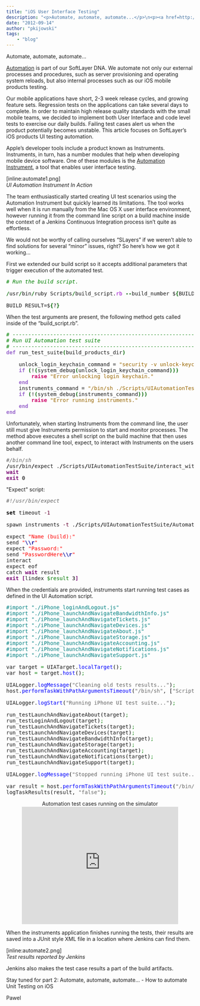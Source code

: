 ```yaml
---
title: "iOS User Interface Testing"
description: "<p>Automate, automate, automate...</p>\n<p><a href=http://blog.softlayer.com/2012/what-does-automation-look-like/>Auto"
date: "2012-09-14"
author: "pkijowski"
tags:
    - "blog"
---
```


<p>Automate, automate, automate...</p>
<p><a href="http://blog.softlayer.com/2012/what-does-automation-look-like/">Automation</a> is part of our SoftLayer DNA. We automate not only our external processes and procedures, such as server provisioning and operating system reloads, but also internal processes such as our iOS mobile products testing.</p>
<p>Our mobile applications have short, 2-3 week release cycles, and growing feature sets. Regression tests on the applications can take several days to complete. In order to maintain high release quality standards with the small mobile teams, we decided to implement both User Interface and code level tests to exercise our daily builds.  Failing test cases alert us when the product potentially becomes unstable. This article focuses on SoftLayer’s iOS products UI testing automation.</p>
<p>Apple’s developer tools include a product known as Instruments.  Instruments, in turn, has a number modules that help when developing mobile device software. One of these modules is the <a href="http://developer.apple.com/library/ios/documentation/AnalysisTools/Reference/Instruments_User_Reference/AutomationInstrument/AutomationInstrument.html#http://developer.apple.com/library/ios/documentation/AnalysisTools/Reference/Instruments_User_Re">Automation Instrument</a>, a tool that enables user interface testing.</p>
<p>[inline:automate1.png]<br />
<em>UI Automation Instrument In Action</em></p>
<p>The team enthusiastically started creating UI test scenarios using the Automation Instrument but quickly learned its limitations. The tool works well when it is run manually from the Mac OS X user interface environment, however running it from the command line script on a build machine inside the context of a Jenkins Continuous Integration process isn’t quite as effortless.</p>
<p>We would not be worthy of calling ourselves “SLayers” if we weren’t able to find solutions for several “minor” issues, right? So here’s how we got it working…</p>
<p>First we extended our build script so it accepts additional parameters that trigger execution of the automated test.</p>
<div class="geshifilter">
<pre class="ruby geshifilter-ruby" style="font-family:monospace;"><span style="color:#008000; font-style:italic;"># Run the build script.</span>
&nbsp;
<span style="color:#006600; font-weight:bold;">/</span>usr<span style="color:#006600; font-weight:bold;">/</span>bin<span style="color:#006600; font-weight:bold;">/</span>ruby Scripts<span style="color:#006600; font-weight:bold;">/</span>build_script.<span style="color:#9900CC;">rb</span> <span style="color:#006600; font-weight:bold;">--</span>build_number $<span style="color:#006600; font-weight:bold;">&#123;</span>BUILD_NUMBER<span style="color:#006600; font-weight:bold;">&#125;</span> <span style="color:#006600; font-weight:bold;">--</span>run_automated_tests <span style="color:#006600; font-weight:bold;">--</span>run_unit_tests
&nbsp;
BUILD_RESULT=$<span style="color:#006600; font-weight:bold;">&#123;</span>?<span style="color:#006600; font-weight:bold;">&#125;</span></pre></div>
<p>When the test arguments are present, the following method gets called inside of the “build_script.rb”.</p>
<div class="geshifilter">
<pre class="ruby geshifilter-ruby" style="font-family:monospace;"><span style="color:#008000; font-style:italic;"># ---------------------------------------------------------------</span>
<span style="color:#008000; font-style:italic;"># Run UI Automation test suite</span>
<span style="color:#008000; font-style:italic;"># ---------------------------------------------------------------</span>
<span style="color:#9966CC; font-weight:bold;">def</span> run_test_suite<span style="color:#006600; font-weight:bold;">&#40;</span>build_products_dir<span style="color:#006600; font-weight:bold;">&#41;</span>
&nbsp;
    unlock_login_keychain_command = <span style="color:#996600;">"security -v unlock-keychain -p PasswordHere <span style="color:#000099;">\\"</span>${HOME}/Library/Keychains/login.keychain<span style="color:#000099;">\\"</span>"</span>
    <span style="color:#9966CC; font-weight:bold;">if</span> <span style="color:#006600; font-weight:bold;">&#40;</span>!<span style="color:#006600; font-weight:bold;">&#40;</span>system_debug<span style="color:#006600; font-weight:bold;">&#40;</span>unlock_login_keychain_command<span style="color:#006600; font-weight:bold;">&#41;</span><span style="color:#006600; font-weight:bold;">&#41;</span><span style="color:#006600; font-weight:bold;">&#41;</span>
        <span style="color:#CC0066; font-weight:bold;">raise</span> <span style="color:#996600;">"Error unlocking login keychain."</span>
    <span style="color:#9966CC; font-weight:bold;">end</span>
    instruments_command = <span style="color:#996600;">"/bin/sh ./Scripts/UIAutomationTestSuite/run_instruments.sh"</span>
    <span style="color:#9966CC; font-weight:bold;">if</span> <span style="color:#006600; font-weight:bold;">&#40;</span>!<span style="color:#006600; font-weight:bold;">&#40;</span>system_debug<span style="color:#006600; font-weight:bold;">&#40;</span>instruments_command<span style="color:#006600; font-weight:bold;">&#41;</span><span style="color:#006600; font-weight:bold;">&#41;</span><span style="color:#006600; font-weight:bold;">&#41;</span>
        <span style="color:#CC0066; font-weight:bold;">raise</span> <span style="color:#996600;">"Error running instruments."</span>
    <span style="color:#9966CC; font-weight:bold;">end</span>
<span style="color:#9966CC; font-weight:bold;">end</span></pre></div>
<p>Unfortunately, when starting Instruments from the command line, the user still must give Instruments permission to start and monitor processes. The method above executes a shell script on the build machine that then uses another command line tool, expect, to interact with Instruments on the users behalf.</p>
<div class="geshifilter">
<pre class="bash geshifilter-bash" style="font-family:monospace;"><span style="color: #666666; font-style: italic;">#/bin/sh</span>
<span style="color: #000000; font-weight: bold;">/</span>usr<span style="color: #000000; font-weight: bold;">/</span>bin<span style="color: #000000; font-weight: bold;">/</span>expect .<span style="color: #000000; font-weight: bold;">/</span>Scripts<span style="color: #000000; font-weight: bold;">/</span>UIAutomationTestSuite<span style="color: #000000; font-weight: bold;">/</span>interact_with_instruments.sh
<span style="color: #7a0874; font-weight: bold;">wait</span>
<span style="color: #7a0874; font-weight: bold;">exit</span> <span style="color: #000000;">0</span></pre></div>
<p>"Expect" script:</p>
<div class="geshifilter">
<pre class="bash geshifilter-bash" style="font-family:monospace;"><span style="color: #666666; font-style: italic;">#!/usr/bin/expect</span>
&nbsp;
<span style="color: #000000; font-weight: bold;">set</span> timeout <span style="color: #660033;">-1</span>
&nbsp;
spawn instruments <span style="color: #660033;">-t</span> .<span style="color: #000000; font-weight: bold;">/</span>Scripts<span style="color: #000000; font-weight: bold;">/</span>UIAutomationTestSuite<span style="color: #000000; font-weight: bold;">/</span>Automation.tracetemplate <span style="color: #000000; font-weight: bold;">/</span>Users<span style="color: #000000; font-weight: bold;">/</span>build<span style="color: #000000; font-weight: bold;">/</span>workspace<span style="color: #000000; font-weight: bold;">/</span>MobileApplication_iPhone<span style="color: #000000; font-weight: bold;">/</span>SLMobileClient<span style="color: #000000; font-weight: bold;">/</span>TestProducts<span style="color: #000000; font-weight: bold;">/</span>Debug-iphonesimulator<span style="color: #000000; font-weight: bold;">/</span>SoftLayerMobile.app <span style="color: #660033;">-e</span> UIASCRIPT .<span style="color: #000000; font-weight: bold;">/</span>Scripts<span style="color: #000000; font-weight: bold;">/</span>UIAutomationTestSuite<span style="color: #000000; font-weight: bold;">/</span>iPhone_testSuite.js <span style="color: #660033;">-e</span> UIARESULTPATH <span style="color: #000000; font-weight: bold;">/</span>Users<span style="color: #000000; font-weight: bold;">/</span>build<span style="color: #000000; font-weight: bold;">/</span>workspace<span style="color: #000000; font-weight: bold;">/</span>MobileApplication_iPhone<span style="color: #000000; font-weight: bold;">/</span>SLMobileClient<span style="color: #000000; font-weight: bold;">/</span>TestProduct
&nbsp;
expect <span style="color: #ff0000;">"Name (build):"</span>
send <span style="color: #ff0000;">"<span style="color: #000099; font-weight: bold;">\\r</span>"</span>
expect <span style="color: #ff0000;">"Password:"</span>
send <span style="color: #ff0000;">"PasswordHere<span style="color: #000099; font-weight: bold;">\\r</span>"</span>
interact
expect eof
catch <span style="color: #7a0874; font-weight: bold;">wait</span> result
<span style="color: #7a0874; font-weight: bold;">exit</span> <span style="color: #7a0874; font-weight: bold;">&#91;</span>lindex <span style="color: #007800;">$result</span> <span style="color: #000000;">3</span><span style="color: #7a0874; font-weight: bold;">&#93;</span></pre></div>
<p>When the credentials are provided, instruments start running test cases as defined in the UI Automation script. </p>
<div class="geshifilter">
<pre class="csharp geshifilter-csharp" style="font-family:monospace;"><span style="color: #008080;">#import "./iPhone_loginAndLogout.js"</span>
<span style="color: #008080;">#import "./iPhone_launchAndNavigateBandwidthInfo.js"</span>
<span style="color: #008080;">#import "./iPhone_launchAndNavigateTickets.js"</span>
<span style="color: #008080;">#import "./iPhone_launchAndNavigateDevices.js"</span>
<span style="color: #008080;">#import "./iPhone_launchAndNavigateAbout.js"</span>
<span style="color: #008080;">#import "./iPhone_launchAndNavigateStorage.js"</span>
<span style="color: #008080;">#import "./iPhone_launchAndNavigateAccounting.js"</span>
<span style="color: #008080;">#import "./iPhone_launchAndNavigateNotifications.js"</span>
<span style="color: #008080;">#import "./iPhone_launchAndNavigateSupport.js"</span>
&nbsp;
var target <span style="color: #008000;">=</span> UIATarget.<span style="color: #0000FF;">localTarget</span><span style="color: #000000;">&#40;</span><span style="color: #000000;">&#41;</span><span style="color: #008000;">;</span>
var host <span style="color: #008000;">=</span> target.<span style="color: #0000FF;">host</span><span style="color: #000000;">&#40;</span><span style="color: #000000;">&#41;</span><span style="color: #008000;">;</span>
&nbsp;
UIALogger.<span style="color: #0000FF;">logMessage</span><span style="color: #000000;">&#40;</span><span style="color: #666666;">"Cleaning old tests results..."</span><span style="color: #000000;">&#41;</span><span style="color: #008000;">;</span>
host.<span style="color: #0000FF;">performTaskWithPathArgumentsTimeout</span><span style="color: #000000;">&#40;</span><span style="color: #666666;">"/bin/sh"</span>, <span style="color: #000000;">&#91;</span><span style="color: #666666;">"Scripts/UIAutomationTestSuite/clean_tests.sh"</span><span style="color: #000000;">&#93;</span>, <span style="color: #FF0000;">10</span><span style="color: #000000;">&#41;</span><span style="color: #008000;">;</span>
&nbsp;
UIALogger.<span style="color: #0000FF;">logStart</span><span style="color: #000000;">&#40;</span><span style="color: #666666;">"Running iPhone UI test suite..."</span><span style="color: #000000;">&#41;</span><span style="color: #008000;">;</span>
&nbsp;
run_testLaunchAndNavigateAbout<span style="color: #000000;">&#40;</span>target<span style="color: #000000;">&#41;</span><span style="color: #008000;">;</span>
run_testLoginAndLogout<span style="color: #000000;">&#40;</span>target<span style="color: #000000;">&#41;</span><span style="color: #008000;">;</span>
run_testLaunchAndNavigateTickets<span style="color: #000000;">&#40;</span>target<span style="color: #000000;">&#41;</span><span style="color: #008000;">;</span>
run_testLaunchAndNavigateDevices<span style="color: #000000;">&#40;</span>target<span style="color: #000000;">&#41;</span><span style="color: #008000;">;</span>
run_testLaunchAndNavigateBandwidthInfo<span style="color: #000000;">&#40;</span>target<span style="color: #000000;">&#41;</span><span style="color: #008000;">;</span>
run_testLaunchAndNavigateStorage<span style="color: #000000;">&#40;</span>target<span style="color: #000000;">&#41;</span><span style="color: #008000;">;</span>
run_testLaunchAndNavigateAccounting<span style="color: #000000;">&#40;</span>target<span style="color: #000000;">&#41;</span><span style="color: #008000;">;</span>
run_testLaunchAndNavigateNotifications<span style="color: #000000;">&#40;</span>target<span style="color: #000000;">&#41;</span><span style="color: #008000;">;</span>
run_testLaunchAndNavigateSupport<span style="color: #000000;">&#40;</span>target<span style="color: #000000;">&#41;</span><span style="color: #008000;">;</span>
&nbsp;
UIALogger.<span style="color: #0000FF;">logMessage</span><span style="color: #000000;">&#40;</span><span style="color: #666666;">"Stopped running iPhone UI test suite..."</span><span style="color: #000000;">&#41;</span><span style="color: #008000;">;</span>
&nbsp;
var result <span style="color: #008000;">=</span> host.<span style="color: #0000FF;">performTaskWithPathArgumentsTimeout</span><span style="color: #000000;">&#40;</span><span style="color: #666666;">"/bin/sh"</span>, <span style="color: #000000;">&#91;</span><span style="color: #666666;">"Scripts/UIAutomationTestSuite/prepare_junit_test_report.sh"</span><span style="color: #000000;">&#93;</span><span style="color: #000000;">&#41;</span><span style="color: #008000;">;</span>
logTaskResults<span style="color: #000000;">&#40;</span>result, <span style="color: #666666;">"false"</span><span style="color: #000000;">&#41;</span><span style="color: #008000;">;</span></pre></div>
<div style="margin: 0 auto; text-align:center;">
Automation test cases running on the simulator<br />
<iframe width="420" height="315" src="http://www.youtube.com/embed/YGbPFNbzwp8" frameborder="0" allowfullscreen></iframe></div>
<p>When the instruments application finishes running the tests, their results are saved into a JUnit style XML file in a location where Jenkins can find them.</p>
<p>[inline:automate2.png]<br />
<em>Test results reported by Jenkins</em></p>
<p>Jenkins also makes the test case results a part of the build artifacts.</p>
<p>Stay tuned for part 2: Automate, automate, automate… - How to automate Unit Testing on iOS</p>
<p>Pawel</p>

